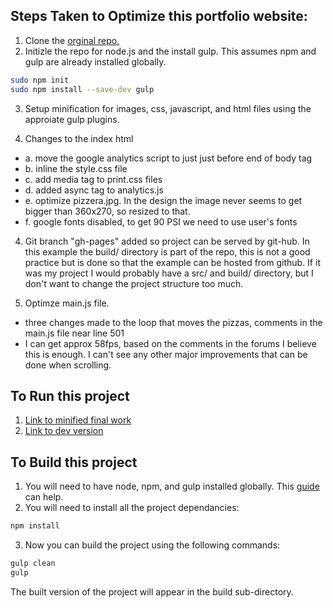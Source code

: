 ## Steps Taken to Optimize this portfolio website:

1. Clone the [orginal repo.](https://github.com/udacity/frontend-nanodegree-mobile-portfolio)
2. Initizle the repo for node.js and the install gulp. This assumes npm and gulp are already installed globally.

  ```bash
  sudo npm init
  sudo npm install --save-dev gulp
  ```
3. Setup minification for images, css, javascript, and html files using the approiate gulp plugins.

4. Changes to the index html
  - a. move the google analytics script to just just before end of body tag
  - b. inline the style.css file
  - c. add media tag to print.css files
  - d. added async tag to analytics.js
  - e. optimize pizzera.jpg.  In the design the image never seems to get bigger
  than 360x270, so resized to that.
  - f. google fonts disabled, to get 90 PSI we need to use user's fonts

4. Git branch "gh-pages" added so project can be served by git-hub. In 
this example the build/ directory is part of the repo, this is not a good
practice but is done so that the example can be hosted from github. If it was my project I would probably have a src/ and build/ directory, but I don't want to change the project structure too much.

5. Optimze main.js file.
  - three changes made to the loop that moves the pizzas, comments in the main.js file near line 501
  - I can get approx 58fps, based on the comments in the forums I believe this is enough. I can't see any other major improvements that can be done when scrolling.
  
## To Run this project

1. [Link to minified final work](http://eqpolar.github.io/frontend-nanodegree-mobile-portfolio/build/)
2. [Link to dev version](http://eqpolar.github.io/frontend-nanodegree-mobile-portfolio/)

## To Build this project
1. You will need to have node, npm, and gulp installed globally. This [guide](http://travismaynard.com/writing/getting-started-with-gulp) can help.
2. You will need to install all the project dependancies:
```bash
npm install
````
3. Now you can build the project using the following commands:
```bash
gulp clean
gulp
```

The built version of the project will appear in the build sub-directory.

